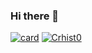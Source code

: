 ### Hi there 👋
[![card](https://github-readme-stats.vercel.app/api?username=Crhist0&theme=onedark&show_icons=true)](https://github.com/Crhist0/)
[![Crhist0](https://github-readme-stats.vercel.app/api/top-langs/?username=Crhist0&hide=html&layout=compact=true&theme=onedark)](https://github.com/Crhist0/)

<!--
**Crhist0/Crhist0** is a ✨ _special_ ✨ repository because its `README.md` (this file) appears on your GitHub profile.

Here are some ideas to get you started:

- 🔭 I’m currently working on ...
- 🌱 I’m currently learning ...
- 👯 I’m looking to collaborate on ...
- 🤔 I’m looking for help with ...
- 💬 Ask me about ...
- 📫 How to reach me: ...
- 😄 Pronouns: ...
- ⚡ Fun fact: ...
-->
